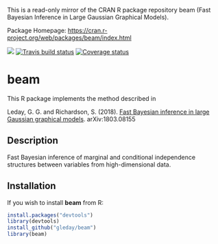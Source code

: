 This is a read-only mirror of the CRAN R package repository beam (Fast Bayesian Inference in Large Gaussian Graphical Models). 

Package Homepage: https://cran.r-project.org/web/packages/beam/index.html

[![](https://cranlogs.r-pkg.org/badges/beam)](https://cran.r-project.org/package=beam)
[![Travis build status](https://travis-ci.org/gleday/beam.svg?branch=master)](https://travis-ci.org/gleday/beam)
[![Coverage status](https://codecov.io/gh/gleday/beam/branch/master/graph/badge.svg)](https://codecov.io/github/gleday/beam?branch=master)

# beam

This R package implements the method described in

Leday, G. G. and Richardson, S. (2018). [Fast Bayesian inference in large Gaussian graphical models](https://arxiv.org/abs/1803.08155). arXiv:1803.08155

## Description

Fast Bayesian inference of marginal and conditional independence structures between variables from high-dimensional data.

## Installation

If you wish to install **beam** from R:

```R
install.packages("devtools")
library(devtools)
install_github("gleday/beam")
library(beam)
```

